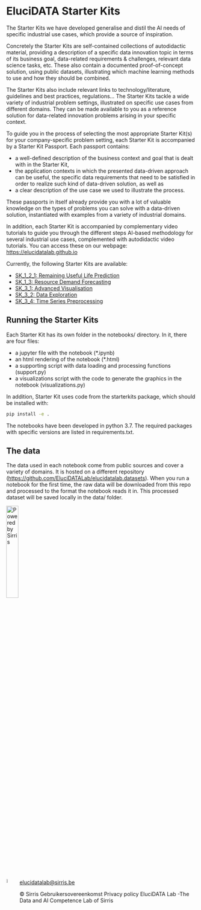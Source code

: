 # EluciDATA Starter Kits

The Starter Kits we have developed generalise and distil the AI needs of specific industrial use cases, which provide a source of inspiration.

Concretely the Starter Kits are self-contained collections of autodidactic material, providing a description of a specific data innovation topic in terms of its business goal, data-related requirements & challenges, relevant data science tasks, etc. These also contain a documented proof-of-concept solution, using public datasets, illustrating which machine learning methods to use and how they should be combined.

The Starter Kits also include relevant links to technology/literature, guidelines and best practices, regulations…
The Starter Kits tackle a wide variety of industrial problem settings, illustrated on specific use cases from different domains. They can be made available to you as a reference solution for data-related innovation problems arising in your specific context.

To guide you in the process of selecting the most appropriate Starter Kit(s) for your company-specific problem setting, each Starter Kit is accompanied by a Starter Kit Passport. Each passport contains:

- a well-defined description of the business context and goal that is dealt with in the Starter Kit,
- the application contexts in which the presented data-driven approach can be useful,
the specific data requirements that need to be satisfied in order to realize such kind of data-driven solution, as well as
- a clear description of the use case we used to illustrate the process.

These passports in itself already provide you with a lot of valuable knowledge on the types of problems you can solve with a data-driven solution, instantiated with examples from a variety of industrial domains.

In addition, each Starter Kit is accompanied by complementary video tutorials to guide you through the different steps AI-based methodology for several industrial use cases, complemented with autodidactic video tutorials. You can access these on our webpage: https://elucidatalab.github.io

Currently, the following Starter Kits are available:
- [SK_1_2_1: Remaining Useful Life Prediction](notebooks/SK_1_2_1_Remaining_Useful_Life_Prediction)
- [SK_1_3: Resource Demand Forecasting](notebooks/SK_1_3_Resource_Demand_Forecasting)
- [SK_3_1: Advanced Visualisation](notebooks/SK_3_1_Advanced_Visualisation)
- [SK_3_2: Data Exploration](notebooks/SK_3_2_Data_Exploration)
- [SK_3_4: Time Series Preprocessing](notebooks/SK_3_4_Time_Series_Preprocessing)

## Running the Starter Kits
Each Starter Kit has its own folder in the notebooks/ directory. In it, there are four files:
- a jupyter file with the notebook (*.ipynb)
- an html rendering of the notebook (*.html)
- a supporting script with data loading and processing functions (support.py)
- a visualizations script with the code to generate the graphics in the notebook (visualizations.py)

In addition, Starter Kit uses code from the starterkits package, which should be installed with:

``` bash
pip install -e .
```

The notebooks have been developed in python 3.7. The required packages with specific versions are listed in requirements.txt.

## The data
The data used in each notebook come from public sources and cover a variety of domains. It is hosted on a different repository (https://github.com/EluciDATALab/elucidatalab.datasets). When you run a notebook for the first time, the raw data will be downloaded from this repo and processed to the format the notebook reads it in. This processed dataset will be saved locally in the data/ folder.
<i class="fa fa-envelope"></i>


<img src="img/PoweredBySirris.png"
    width="25%"
     alt="Powered by Sirris" />

<img src="img/email.png"
    width="5%"
     alt="Powered by Sirris"
     style="float: left; margin-right: 10px;" />
elucidatalab@sirris.be

© Sirris Gebruikersovereenkomst Privacy policy
EluciDATA Lab -The Data and AI Competence Lab of Sirris
